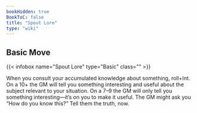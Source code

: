 ```yaml
---
bookHidden: true
BookToC: false
title: "Spout Lore"
type: "wiki"
---
```

##  Basic Move
{{< infobox name="Spout Lore" type="Basic" class="" >}}

When you consult your accumulated knowledge about something, roll+Int. On a 10+ the GM will tell you something interesting and useful about the subject relevant to your situation. On a 7–9 the GM will only tell you something interesting—it’s on you to make it useful. The GM might ask you “How do you know this?” Tell them the truth, now.